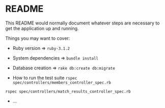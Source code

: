 # README

This README would normally document whatever steps are necessary to get the
application up and running.

Things you may want to cover:

* Ruby version => `ruby-3.1.2`

* System dependencies => `bundle install`

* Database creation => `rake db:create db:migrate`

* How to run the test suite
 `rspec spec/controllers/members_controller_spec.rb`
 
 `rspec spec/controllers/match_results_controller_spec.rb`

* ...
